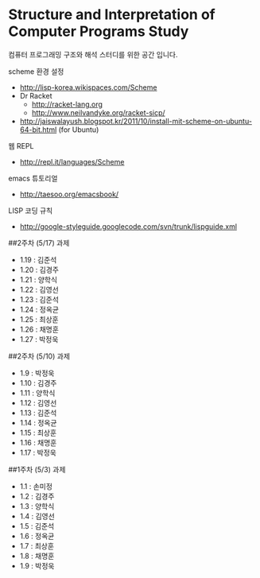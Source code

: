 Structure and Interpretation of Computer Programs Study
====
컴퓨터 프로그래밍 구조와 해석 스터디를 위한 공간 입니다.

scheme 환경 설정
- http://lisp-korea.wikispaces.com/Scheme
- Dr Racket
  - http://racket-lang.org
  - http://www.neilvandyke.org/racket-sicp/
- http://jaiswalayush.blogspot.kr/2011/10/install-mit-scheme-on-ubuntu-64-bit.html (for Ubuntu)

웹 REPL
- http://repl.it/languages/Scheme

emacs 튜토리얼
- http://taesoo.org/emacsbook/

LISP 코딩 규칙
- http://google-styleguide.googlecode.com/svn/trunk/lispguide.xml

##2주차 (5/17) 과제
- 1.19 : 김준석
- 1.20 : 김경주
- 1.21 : 양학식
- 1.22 : 김영선
- 1.23 : 김준석
- 1.24 : 정옥균
- 1.25 : 최상훈
- 1.26 : 채명훈
- 1.27 : 박정욱


##2주차 (5/10) 과제
- 1.9 : 박정욱
- 1.10 : 김경주
- 1.11 : 양학식
- 1.12 : 김영선
- 1.13 : 김준석
- 1.14 : 정옥균
- 1.15 : 최상훈
- 1.16 : 채명훈
- 1.17 : 박정욱

##1주차 (5/3) 과제
- 1.1 : 손미정
- 1.2 : 김경주
- 1.3 : 양학식
- 1.4 : 김영선
- 1.5 : 김준석
- 1.6 : 정옥균
- 1.7 : 최상훈
- 1.8 : 채명훈
- 1.9 : 박정욱

